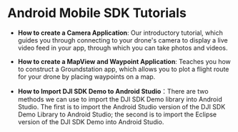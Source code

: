 # Android Mobile SDK Tutorials

- **How to create a Camera Application**: Our introductory tutorial, which guides you through connecting to your drone's camera to display a live video feed in your app, through which you can take photos and videos.

- **How to create a MapView and Waypoint Application**: Teaches you how to construct a Groundstation app, which allows you to plot a flight route for your drone by placing waypoints on a map.

- **How to Import DJI SDK Demo to Android Studio**：There are two methods we can use to import the DJI SDK Demo library into Android Studio. The first is to import the Android Studio version of the DJI SDK Demo Library to Android Studio; the second is to import the Eclipse version of the DJI SDK Demo into Android Studio.